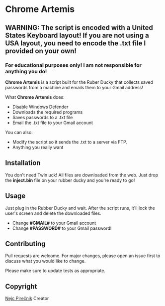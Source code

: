 # Chrome Artemis

## WARNING: The script is encoded with a United States Keyboard layout! If you are not using a USA layout, you need to encode the .txt file I provided on your own!

### For educational purposes only! I am not responsible for anything you do!
**Chrome Artemis** is a script built for the Ruber Ducky that collects saved passwords from a machine and emails them to your Gmail address!

What **Chrome Artemis** does:

  - Disable Windows Defender
  - Downloads the required programs
  - Saves passwords to a .txt file
  - Email the .txt file to your Gmail account

You can also:
  - Modify the script so it sends the .txt to a server via FTP.
  - Anything you really want


## Installation

You don't need Twin uck! All files are downloaded from the web. Just drop the **inject.bin** file on your rubber ducky and you're ready to go!


## Usage

Just plug in the Rubber Ducky and wait. After the script runs, it'll lock the user's screen and delete the downloaded files.
- Change **#GMAIL#** to your Gmail account
- Change **#PASSWORD#** to your Gmail password!

## Contributing
Pull requests are welcome. For major changes, please open an issue first to discuss what you would like to change.

Please make sure to update tests as appropriate.

## Copyright
[Nejc Pirečnik](https://github.com/nejcpirecnik) Creator
